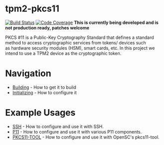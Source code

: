 # tpm2-pkcs11

[![Build Status](https://travis-ci.org/tpm2-software/tpm2-pkcs11.svg?branch=master)](https://travis-ci.org/tpm2-software/tpm2-pkcs11)
[![Code Coverage](https://codecov.io/gh/tpm2-software/tpm2-pkcs11/branch/dev/graph/badge.svg)](https://codecov.io/gh/tpm2-software/tpm2-pkcs11)
**This is currently being developed and is not production ready, patches welcome**

PKCS #11 is a Public-Key Cryptography Standard that defines a standard method to
access cryptographic services from tokens/ devices such as hardware security
modules (HSM), smart cards, etc. In this project we intend to use a TPM2 device
as the cryptographic token.

# Navigation

* [Building](BUILDING.md) - How to get it to build
* [Initializing](INITIALIZING.md) - How to configure it

# Example Usages
* [SSH](SSH.md) - How to configure and use it with SSH.
* [P11](P11.md) - How to configure and use it with various P11 components.
* [PKCS11-TOOL](PKCS11_TOOL.md) - How to configure and use it with OpenSC's pkcs11-tool.